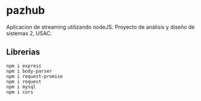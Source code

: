 # pazhub
Aplicacion de streaming utilizando nodeJS.
Proyecto de análisis y diseño de sistemas 2, USAC.

## Librerias

```
npm i express
npm i body-parser
npm i request-promise
npm i request
npm i mysql
npm i cors
```
